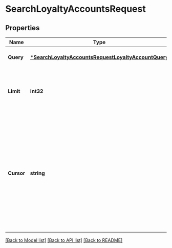 # SearchLoyaltyAccountsRequest

## Properties
Name | Type | Description | Notes
------------ | ------------- | ------------- | -------------
**Query** | [***SearchLoyaltyAccountsRequestLoyaltyAccountQuery**](SearchLoyaltyAccountsRequestLoyaltyAccountQuery.md) |  | [optional] [default to null]
**Limit** | **int32** | The maximum number of results to include in the response. | [optional] [default to null]
**Cursor** | **string** | A pagination cursor returned by a previous call to  this endpoint. Provide this to retrieve the next set of  results for the original query.  For more information,  see [Pagination](https://developer.squareup.com/docs/docs/basics/api101/pagination). | [optional] [default to null]

[[Back to Model list]](../README.md#documentation-for-models) [[Back to API list]](../README.md#documentation-for-api-endpoints) [[Back to README]](../README.md)

